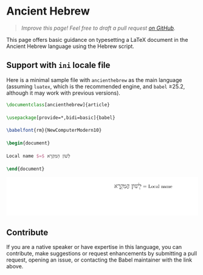 # Ancient Hebrew

<blockquote>
  <p><em>Improve this page! Feel free to draft a pull request <a href="https://github.com/latex3/babel/tree/docs/docs">on GitHub</a>.</em></p>
</blockquote>

This page offers basic guidance on typesetting a LaTeX document in the
Ancient Hebrew language using the Hebrew script.

## Support with `ini` locale file

Here is a minimal sample file with `ancienthebrew` as the main language
(assuming `luatex`, which is the recommended engine, and `babel` ≥25.2,
although it may work with previous versions).

```tex
\documentclass[ancienthebrew]{article}

\usepackage[provide=*,bidi=basic]{babel}

\babelfont{rm}{NewComputerModern10}

\begin{document}

Local name $=$ לְשׁוֹן הַמִּקְרָא

\end{document}
```

![](../media/locale-ancienthebrew.png)

## Contribute

If you are a native speaker or have expertise in this language, you can
contribute, make suggestions or request enhancements by submitting a
pull request, opening an issue, or contacting the Babel maintainer with
the link above.